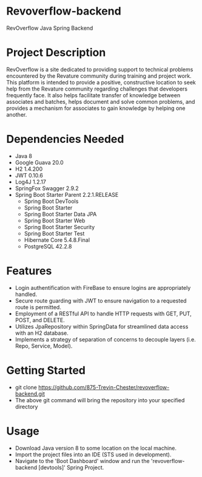 # Revoverflow-backend
RevOverflow Java Spring Backend

# Project Description
RevOverflow is a site dedicated to providing support to technical problems encountered by the Revature community during training and project work. This platform is intended to provide a positive, constructive location to seek help from the Revature community regarding challenges that developers frequently face. It also helps facilitate transfer of knowledge between associates and batches, helps document and solve common problems, and provides a mechanism for associates to gain knowledge by helping one another.

# Dependencies Needed
- Java 8
- Google Guava 20.0
- H2 1.4.200
- JWT 0.10.6
- Log4J 1.2.17
- SpringFox Swagger 2.9.2
- Spring Boot Starter Parent 2.2.1.RELEASE
  - Spring Boot DevTools
  - Spring Boot Starter
  - Spring Boot Starter Data JPA
  - Spring Boot Starter Web
  - Spring Boot Starter Security
  - Spring Boot Starter Test
  - Hibernate Core 5.4.8.Final
  - PostgreSQL 42.2.8

# Features
- Login authentification with FireBase to ensure logins are appropriately handled.
- Secure route guarding with JWT to ensure navigation to a requested route is permitted.
- Employment of a RESTful API to handle HTTP requests with GET, PUT, POST, and DELETE.
- Utilizes JpaRepository within SpringData for streamlined data access with an H2 database.
- Implements a strategy of separation of concerns to decouple layers (i.e. Repo, Service, Model).

# Getting Started
- git clone <https://github.com/875-Trevin-Chester/revoverflow-backend.git>
- The above git command will bring the repository into your specified directory

# Usage
- Download Java version 8 to some location on the local machine.
- Import the project files into an IDE (STS used in development).
- Navigate to the 'Boot Dashboard' window and run the 'revoverflow-backend [devtools]' Spring Project.
